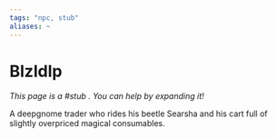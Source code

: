 ```yaml
---
tags: "npc, stub"
aliases: ~
---
```


# Blzldlp

*This page is a #stub . You can help by expanding it!*

A deepgnome trader who rides his beetle Searsha and his cart full of slightly overpriced magical consumables.
